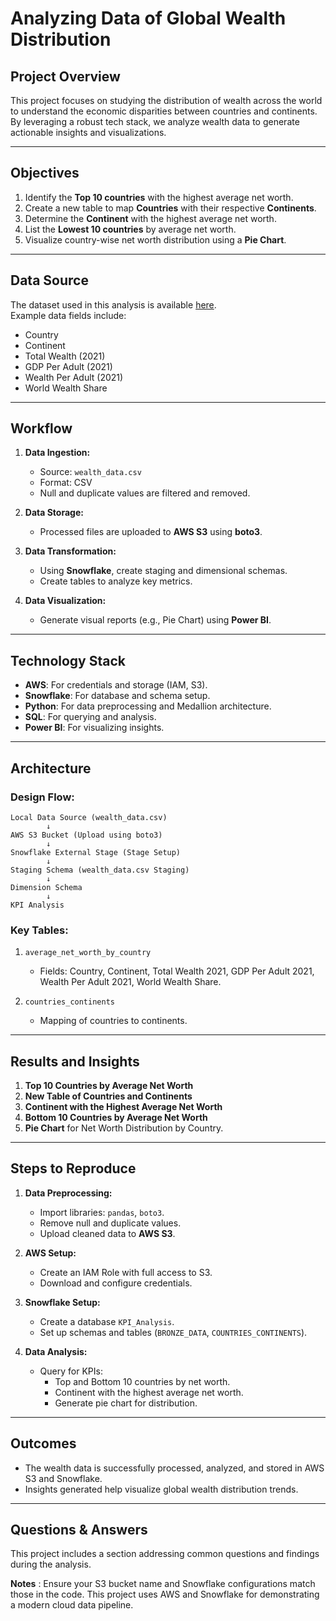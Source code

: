 
# Analyzing Data of Global Wealth Distribution

## Project Overview
This project focuses on studying the distribution of wealth across the world to understand the economic disparities between countries and continents. By leveraging a robust tech stack, we analyze wealth data to generate actionable insights and visualizations.

---

## Objectives
1. Identify the **Top 10 countries** with the highest average net worth.
2. Create a new table to map **Countries** with their respective **Continents**.
3. Determine the **Continent** with the highest average net worth.
4. List the **Lowest 10 countries** by average net worth.
5. Visualize country-wise net worth distribution using a **Pie Chart**.

---

## Data Source
The dataset used in this analysis is available [here](#).  
Example data fields include:  
- Country  
- Continent  
- Total Wealth (2021)  
- GDP Per Adult (2021)  
- Wealth Per Adult (2021)  
- World Wealth Share  

---

## Workflow

1. **Data Ingestion:**
   - Source: `wealth_data.csv`
   - Format: CSV  
   - Null and duplicate values are filtered and removed.

2. **Data Storage:**
   - Processed files are uploaded to **AWS S3** using **boto3**.

3. **Data Transformation:**
   - Using **Snowflake**, create staging and dimensional schemas.
   - Create tables to analyze key metrics.

4. **Data Visualization:**
   - Generate visual reports (e.g., Pie Chart) using **Power BI**.

---

## Technology Stack
- **AWS**: For credentials and storage (IAM, S3).  
- **Snowflake**: For database and schema setup.  
- **Python**: For data preprocessing and Medallion architecture.  
- **SQL**: For querying and analysis.  
- **Power BI**: For visualizing insights.

---

## Architecture

### Design Flow:
```
Local Data Source (wealth_data.csv)
        ↓
AWS S3 Bucket (Upload using boto3)
        ↓
Snowflake External Stage (Stage Setup)
        ↓
Staging Schema (wealth_data.csv Staging)
        ↓
Dimension Schema
        ↓
KPI Analysis
```

### Key Tables:
1. `average_net_worth_by_country`  
   - Fields: Country, Continent, Total Wealth 2021, GDP Per Adult 2021, Wealth Per Adult 2021, World Wealth Share.  

2. `countries_continents`  
   - Mapping of countries to continents.

---

## Results and Insights
1. **Top 10 Countries by Average Net Worth**  
2. **New Table of Countries and Continents**  
3. **Continent with the Highest Average Net Worth**  
4. **Bottom 10 Countries by Average Net Worth**  
5. **Pie Chart** for Net Worth Distribution by Country.

---

## Steps to Reproduce

1. **Data Preprocessing:**
   - Import libraries: `pandas`, `boto3`.
   - Remove null and duplicate values.
   - Upload cleaned data to **AWS S3**.

2. **AWS Setup:**
   - Create an IAM Role with full access to S3.
   - Download and configure credentials.

3. **Snowflake Setup:**
   - Create a database `KPI_Analysis`.
   - Set up schemas and tables (`BRONZE_DATA`, `COUNTRIES_CONTINENTS`).

4. **Data Analysis:**
   - Query for KPIs:
     - Top and Bottom 10 countries by net worth.
     - Continent with the highest average net worth.
     - Generate pie chart for distribution.

---

## Outcomes
- The wealth data is successfully processed, analyzed, and stored in AWS S3 and Snowflake.
- Insights generated help visualize global wealth distribution trends.

---

## Questions & Answers
This project includes a section addressing common questions and findings during the analysis.

**Notes** : Ensure your S3 bucket name and Snowflake configurations match those in the code. This project uses AWS and Snowflake for demonstrating a modern cloud data pipeline.
